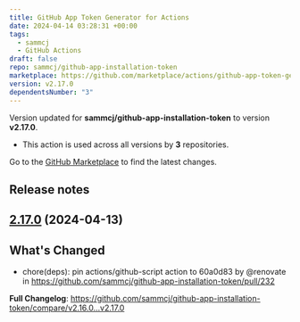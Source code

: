 ```yaml
---
title: GitHub App Token Generator for Actions
date: 2024-04-14 03:28:31 +00:00
tags:
  - sammcj
  - GitHub Actions
draft: false
repo: sammcj/github-app-installation-token
marketplace: https://github.com/marketplace/actions/github-app-token-generator-for-actions
version: v2.17.0
dependentsNumber: "3"
---
```



Version updated for **sammcj/github-app-installation-token** to version **v2.17.0**.
- This action is used across all versions by **3** repositories.

Go to the [GitHub Marketplace](https://github.com/marketplace/actions/github-app-token-generator-for-actions) to find the latest changes.

## Release notes

## [2.17.0](https://github.com/sammcj/github-app-installation-token/compare/v2.16.0...v2.17.0) (2024-04-13)

## What's Changed
* chore(deps): pin actions/github-script action to 60a0d83 by @renovate in https://github.com/sammcj/github-app-installation-token/pull/232


**Full Changelog**: https://github.com/sammcj/github-app-installation-token/compare/v2.16.0...v2.17.0
